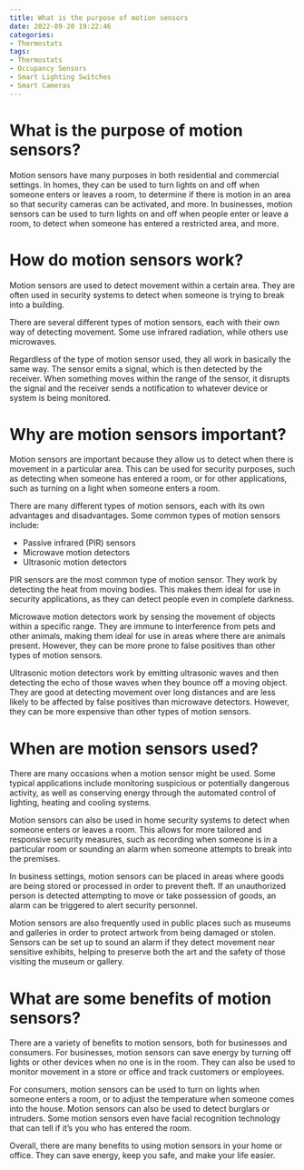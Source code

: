 ```yaml
---
title: What is the purpose of motion sensors
date: 2022-09-20 19:22:46
categories:
- Thermostats
tags:
- Thermostats
- Occupancy Sensors
- Smart Lighting Switches
- Smart Cameras
---
```



#  What is the purpose of motion sensors?

Motion sensors have many purposes in both residential and commercial settings. In homes, they can be used to turn lights on and off when someone enters or leaves a room, to determine if there is motion in an area so that security cameras can be activated, and more. In businesses, motion sensors can be used to turn lights on and off when people enter or leave a room, to detect when someone has entered a restricted area, and more.

#  How do motion sensors work?

Motion sensors are used to detect movement within a certain area. They are often used in security systems to detect when someone is trying to break into a building.

There are several different types of motion sensors, each with their own way of detecting movement. Some use infrared radiation, while others use microwaves.

Regardless of the type of motion sensor used, they all work in basically the same way. The sensor emits a signal, which is then detected by the receiver. When something moves within the range of the sensor, it disrupts the signal and the receiver sends a notification to whatever device or system is being monitored.

#  Why are motion sensors important?

Motion sensors are important because they allow us to detect when there is movement in a particular area. This can be used for security purposes, such as detecting when someone has entered a room, or for other applications, such as turning on a light when someone enters a room.

There are many different types of motion sensors, each with its own advantages and disadvantages. Some common types of motion sensors include:

- Passive infrared (PIR) sensors
- Microwave motion detectors
- Ultrasonic motion detectors

PIR sensors are the most common type of motion sensor. They work by detecting the heat from moving bodies. This makes them ideal for use in security applications, as they can detect people even in complete darkness.

Microwave motion detectors work by sensing the movement of objects within a specific range. They are immune to interference from pets and other animals, making them ideal for use in areas where there are animals present. However, they can be more prone to false positives than other types of motion sensors.

Ultrasonic motion detectors work by emitting ultrasonic waves and then detecting the echo of those waves when they bounce off a moving object. They are good at detecting movement over long distances and are less likely to be affected by false positives than microwave detectors. However, they can be more expensive than other types of motion sensors.

#  When are motion sensors used?

There are many occasions when a motion sensor might be used. Some typical applications include monitoring suspicious or potentially dangerous activity, as well as conserving energy through the automated control of lighting, heating and cooling systems.

Motion sensors can also be used in home security systems to detect when someone enters or leaves a room. This allows for more tailored and responsive security measures, such as recording when someone is in a particular room or sounding an alarm when someone attempts to break into the premises.

In business settings, motion sensors can be placed in areas where goods are being stored or processed in order to prevent theft. If an unauthorized person is detected attempting to move or take possession of goods, an alarm can be triggered to alert security personnel.

Motion sensors are also frequently used in public places such as museums and galleries in order to protect artwork from being damaged or stolen. Sensors can be set up to sound an alarm if they detect movement near sensitive exhibits, helping to preserve both the art and the safety of those visiting the museum or gallery.

#  What are some benefits of motion sensors?

There are a variety of benefits to motion sensors, both for businesses and consumers. For businesses, motion sensors can save energy by turning off lights or other devices when no one is in the room. They can also be used to monitor movement in a store or office and track customers or employees.

For consumers, motion sensors can be used to turn on lights when someone enters a room, or to adjust the temperature when someone comes into the house. Motion sensors can also be used to detect burglars or intruders. Some motion sensors even have facial recognition technology that can tell if it’s you who has entered the room.

Overall, there are many benefits to using motion sensors in your home or office. They can save energy, keep you safe, and make your life easier.
